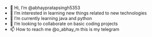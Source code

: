 - 👋 Hi, I’m @abhaypratapsingh5353
- 👀 I’m interested in learning new things related to new technologies
- 🌱 I’m currently learning java and python 
- 💞️ I’m looking to collaborate on basic coding projects
- 📫 How to reach me @o_abhay_m this is my telegram

<!---
abhaypratapsingh5353/abhaypratapsingh5353 is a ✨ special ✨ repository because its `README.md` (this file) appears on your GitHub profile.
You can click the Preview link to take a look at your changes.
--->
